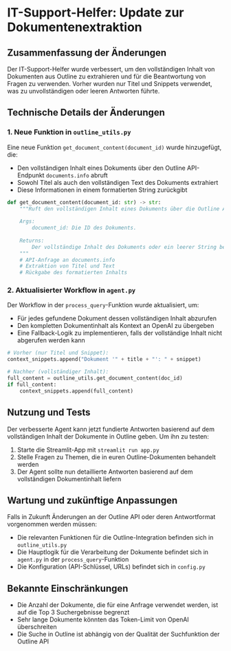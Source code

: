 # IT-Support-Helfer: Update zur Dokumentenextraktion

## Zusammenfassung der Änderungen

Der IT-Support-Helfer wurde verbessert, um den vollständigen Inhalt von Dokumenten aus Outline zu extrahieren und für die Beantwortung von Fragen zu verwenden. Vorher wurden nur Titel und Snippets verwendet, was zu unvollständigen oder leeren Antworten führte.

## Technische Details der Änderungen

### 1. Neue Funktion in `outline_utils.py`

Eine neue Funktion `get_document_content(document_id)` wurde hinzugefügt, die:
- Den vollständigen Inhalt eines Dokuments über den Outline API-Endpunkt `documents.info` abruft
- Sowohl Titel als auch den vollständigen Text des Dokuments extrahiert
- Diese Informationen in einem formatierten String zurückgibt

```python
def get_document_content(document_id: str) -> str:
    """Ruft den vollständigen Inhalt eines Dokuments über die Outline API ab.
    
    Args:
        document_id: Die ID des Dokuments.
        
    Returns:
        Der vollständige Inhalt des Dokuments oder ein leerer String bei Fehlern.
    """
    # API-Anfrage an documents.info
    # Extraktion von Titel und Text
    # Rückgabe des formatierten Inhalts
```

### 2. Aktualisierter Workflow in `agent.py`

Der Workflow in der `process_query`-Funktion wurde aktualisiert, um:
- Für jedes gefundene Dokument dessen vollständigen Inhalt abzurufen
- Den kompletten Dokumentinhalt als Kontext an OpenAI zu übergeben
- Eine Fallback-Logik zu implementieren, falls der vollständige Inhalt nicht abgerufen werden kann

```python
# Vorher (nur Titel und Snippet):
context_snippets.append("Dokument '" + title + "': " + snippet)

# Nachher (vollständiger Inhalt):
full_content = outline_utils.get_document_content(doc_id)
if full_content:
    context_snippets.append(full_content)
```

## Nutzung und Tests

Der verbesserte Agent kann jetzt fundierte Antworten basierend auf dem vollständigen Inhalt der Dokumente in Outline geben. Um ihn zu testen:

1. Starte die Streamlit-App mit `streamlit run app.py`
2. Stelle Fragen zu Themen, die in euren Outline-Dokumenten behandelt werden
3. Der Agent sollte nun detaillierte Antworten basierend auf dem vollständigen Dokumentinhalt liefern

## Wartung und zukünftige Anpassungen

Falls in Zukunft Änderungen an der Outline API oder deren Antwortformat vorgenommen werden müssen:

- Die relevanten Funktionen für die Outline-Integration befinden sich in `outline_utils.py`
- Die Hauptlogik für die Verarbeitung der Dokumente befindet sich in `agent.py` in der `process_query`-Funktion
- Die Konfiguration (API-Schlüssel, URLs) befindet sich in `config.py`

## Bekannte Einschränkungen

- Die Anzahl der Dokumente, die für eine Anfrage verwendet werden, ist auf die Top 3 Suchergebnisse begrenzt
- Sehr lange Dokumente könnten das Token-Limit von OpenAI überschreiten
- Die Suche in Outline ist abhängig von der Qualität der Suchfunktion der Outline API

